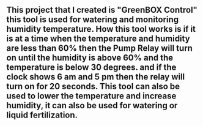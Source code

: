 ## This project that I created is "GreenBOX Control" this tool is used for watering and monitoring humidity temperature. How this tool works is if it is at a time when the temperature and humidity are less than 60% then the Pump Relay will turn on until the humidity is above 60% and the temperature is below 30 degrees. and if the clock shows 6 am and 5 pm then the relay will turn on for 20 seconds. This tool can also be used to lower the temperature and increase humidity, it can also be used for watering or liquid fertilization.

<!--
**Babangoteks/Babangoteks** is a ✨ _special_ ✨ repository because its `README.md` (this file) appears on your GitHub profile.

Here are some ideas to get you started:

- 🔭 I’m currently working on ...
- 🌱 I’m currently learning ...
- 👯 I’m looking to collaborate on ...
- 🤔 I’m looking for help with ...
- 💬 Ask me about ...
- 📫 How to reach me: ...
- 😄 Pronouns: ...
- ⚡ Fun fact: ...
-->
